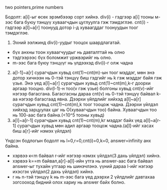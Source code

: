two pointers,prime numbers

Бодолт: 
a[i]-ыг өсөх эрэмбэээр сорт хийнэ.
div(i) - гэдгээр a[i] тооны м-ээс бага буюу тэнцүү хуваагчдын цуглуулга гэж тэмдэглэе.
cnt(i) - гэдгээр a[l]~a[r] тоонууд дотор i-д хуваагддаг тоонуудын тоог тэмдэглэе.

1. Эхний ээлжинд div(i)-уудыг тооцох шаардлагатай.
  * бүх анхны тоон хуваагчуудыг нь давталттай нь олно
  * тэдгээрээс бүх боломжит үржвэрийг нь олно.
  * m-ээс бага буюу тэнцүүг нь үлдээхэд div(i)-г олж чадна
2. a[l-1]~a[r] сурагчдын хувьд cnt(1)~cnt(m)-ын тоог мэддэг, мөн энэ дотор хичнээн нь 0-тэй тэнцүү биш гэдгийг нь k гэж мэддэг байя гэж үзье.
   Энэ үед a[l]~a[r] сурагчдын хувьд cnt(1)~cnt(m),k-г доорхи аргаар тооцно.
   div(l-1)-н тоо(v гэж үзье) болгоны хувьд cnt(v)-ийг нэгээр багасгана. Багасгасны дараа cnt(v) нь 0-тэй тэнцүү байвал k-аа нэгээр багасгаад явна.
   Дээрхи үйлдлийг хийхэд a[l]~a[r] сурагчдын хувьд cnt(1)~cnt(m),k тоог тооцож чадна. Дээрхи үйлдэл хийхэд зарцуулах цаг нь O(хуваагчдын тоо) байна. Хуваагчдын тоо нь 100-аас бага байна.(<10^5 тооны хувьд)
3. a[l]~a[r-1] сурагчдын хувьд cnt(1)~cnt(m),kг мэддэг байх үед a[l]~a[r-1] сурагчдын хувьд мөн адил аргаар тооцож чадна.(a[l]-ийг хасах биш a[r]-ийг нэмэх үйлдэл)
   
Үндсэн бодлогын бодолт нь l=0,r=0,cnt(i)=0,k=0, answer=infinity анх байна.
* хэрвээ к<m байвал r-ийг нэгээр нэмэх үйлдэл(3 дахь үйлдэл) хийнэ.
* хэрвээ k==m байвал,a[r]-a[l]-ийн утга нь answer-аас бага байвал answer-ыг тухайн утгаар нь шинэчлэнэ. үүний дараа l-ийг нэгээр ихэсгэх үйлдэл(2 дахь үйлдэл) хийнэ.
* r нь n-тэй тэнцүү k нь m-ээс бага үед дээрхи 2 үйлдлийг давтахаа зогсооход бидний олох хариу нь answer байх болно.
